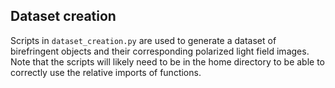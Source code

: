 ## Dataset creation
Scripts in `dataset_creation.py` are used to generate a dataset of birefringent objects and their corresponding polarized light field images. Note that the scripts will likely need to be in the home directory to be able to correctly use the relative imports of functions.
